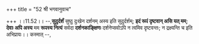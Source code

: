 +++
title = "52 श्री भगवानुवाच"

+++
।।11.52।। --,**सुदुर्दर्शं** सुष्ठु दुःखेन दर्शनम् अस्य इति
सुदुर्दर्शम्; **इदं रूपं दृष्टवान् असि यत् मम; देवाः अपि अस्य** मम
**रूपस्य नित्यं** सर्वदा **दर्शनकाङ्क्षिणः** दर्शनेप्सवोऽपि न त्वमिव
दृष्टवन्तः; न द्रक्ष्यन्ति च इति अभिप्रायः।। कस्मात् --,
